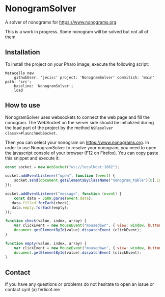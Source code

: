 # NonogramSolver
A solver of nonograms for https://www.nonograms.org

This is a work in progress. Some nonogram will be solved but not all of them.


## Installation

To install the project on your Pharo image, execute the following script: 

```Smalltalk
Metacello new
	githubUser: 'jecisc' project: 'NonogramSolver' commitish: 'main' path: 'src';
	baseline: 'NonogramSolver';
	load
```

## How to use

NonogramSolver uses websockets to connect the web page and fill the nonogram. 
The WebSocket on the server side should be initialized during the load part of the project by the method `NSResolver class>>#launchWebSocket`.

Then you can select your nonogram on https://www.nonograms.org.
In order to use NonogramSolver to resolve your nonogram, you need to open the javascript console of your browser (F12 on Firefox).
You can copy paste this snippet and execute it:

```javascript
const socket = new WebSocket("ws://localhost:1802");

socket.addEventListener("open", function (event) {
    socket.send(document.getElementsByClassName("nonogram_table")[0].innerHTML);
});

socket.addEventListener("message", function (event) {
	const data = JSON.parse(event.data);
   data.filled.forEach(check);
   data.empty.forEach(empty);
});

function check(value, index, array) {
	var clickEvent = new MouseEvent("mousedown", { view: window, button: 0});
	document.getElementById(value).dispatchEvent (clickEvent);
}

function empty(value, index, array) {
	var clickEvent = new MouseEvent("mousedown", { view: window, button: 2});
	document.getElementById(value).dispatchEvent (clickEvent);
}
```

## Contact

If you have any questions or problems do not hesitate to open an issue or contact cyril (a) ferlicot.me 
